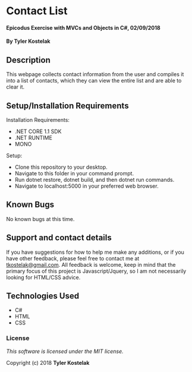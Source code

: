 # Contact List

#### Epicodus Exercise with MVCs and Objects in C#, 02/09/2018

#### By **Tyler Kostelak**

## Description

This webpage collects contact information from the user and compiles it into a list of contacts, which they can view the entire list and are able to clear it.

## Setup/Installation Requirements

Installation Requirements:
* .NET CORE 1.1 SDK
* .NET RUNTIME
* MONO   

Setup:
* Clone this repository to your desktop.
* Navigate to this folder in your command prompt.
* Run dotnet restore, dotnet build, and then dotnet run commands.
* Navigate to localhost:5000 in your preferred web browser.

## Known Bugs

No known bugs at this time.

## Support and contact details

If you have suggestions for how to help me make any additions, or if you have other feedback, please feel free to contact me at tkostelak@gmail.com. All feedback is welcome, keep in mind that the primary focus of this project is Javascript/Jquery, so I am not necessarily looking for HTML/CSS advice.

## Technologies Used

* C#
* HTML
* CSS

### License

*This software is licensed under the MIT license.*

Copyright (c) 2018 **Tyler Kostelak**
